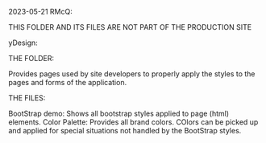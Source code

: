 2023-05-21 RMcQ:

THIS FOLDER AND ITS FILES ARE NOT PART OF THE PRODUCTION SITE

yDesign:

THE FOLDER:

Provides pages used by site developers to properly apply the styles to the pages and forms of the application.

THE FILES:

BootStrap demo: Shows all bootstrap styles applied to page (html) elements.
Color Palette: Provides all brand colors. COlors can be picked up and applied for special situations not handled by the BootStrap styles.
